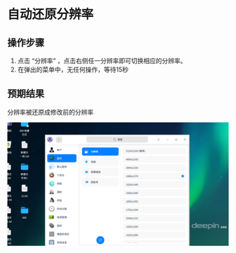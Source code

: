 # 自动还原分辨率

## 操作步骤

1. 点击 “分辨率” ，点击右侧任一分辨率即可切换相应的分辨率。
2. 在弹出的菜单中，无任何操作，等待15秒

## 预期结果

分辨率被还原成修改前的分辨率

![自动还原分辨率.png](./img/自动还原分辨率.png)
